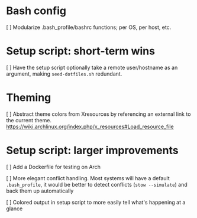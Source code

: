 # Bash config

[ ] Modularize .bash_profile/bashrc functions; per OS, per host, etc.

# Setup script: short-term wins

[ ] Have the setup script optionally take a remote user/hostname as an argument,
    making `seed-dotfiles.sh` redundant.


# Theming

[ ] Abstract theme colors from Xresources by referencing an external
		link to the current theme.
		https://wiki.archlinux.org/index.php/x_resources#Load_resource_file


# Setup script: larger improvements

[ ] Add a Dockerfile for testing on Arch

[ ] More elegant conflict handling. Most systems will have a default `.bash_profile`,
    it would be better to detect conflicts (`stow --simulate`) and back them up
    automatically

[ ] Colored output in setup script to more easily tell what's happening at a glance
